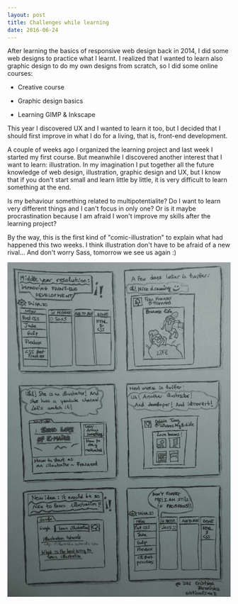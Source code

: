 ```yaml
---
layout: post
title: Challenges while learning
date: 2016-06-24
---
```


After learning the basics of responsive web design back in 2014, I did some web designs to practice what I learnt. I realized that I wanted to learn also graphic design to do my own designs from scratch, so I did some online courses:
   
- Creative course

- Graphic design basics

- Learning GIMP & Inkscape

This year I discovered UX and I wanted to learn it too, but I decided that I should first improve in what I do for a living, that is, front-end development. 

A couple of weeks ago I organized the learning project and last week I started my first course. But meanwhile I discovered another interest that I want to learn: illustration. In my imagination I put together all the future knowledge of web design, illustration, graphic design and UX, but I know that if you don't start small and learn little by little, it is very difficult to learn something at the end.

Is my behaviour something related to multipotentialite? Do I want to learn very different things and I can't focus in only one? Or is it maybe procrastination because I am afraid I won't improve my skills after the learning project?

By the way, this is the first kind of "comic-illustration" to explain what had happened this two weeks. I think illustration don't have to be afraid of a new rival... And don't worry Sass, tomorrow we see us again :)

<img src="../images/blog/learning_comic_colored.jpg" alt="Learning challenges comic" />

